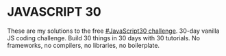# JAVASCRIPT 30

These are my solutions to the free [#JavaScript30 challenge](https://javascript30.com/).
30-day vanilla JS coding challenge.
Build 30 things in 30 days with 30 tutorials.
No frameworks, no compilers, no libraries, no boilerplate.